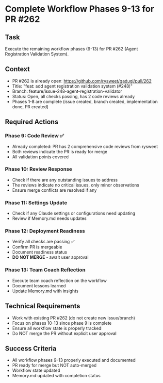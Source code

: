 # Complete Workflow Phases 9-13 for PR #262

## Task
Execute the remaining workflow phases (9-13) for PR #262 (Agent Registration Validation System).

## Context
- PR #262 is already open: https://github.com/rysweet/gadugi/pull/262
- Title: "feat: add agent registration validation system (#248)"
- Branch: feature/issue-248-agent-registration-validator
- Status: Open, all checks passing, has 2 code reviews already
- Phases 1-8 are complete (issue created, branch created, implementation done, PR created)

## Required Actions

### Phase 9: Code Review ✅
- Already completed: PR has 2 comprehensive code reviews from rysweet
- Both reviews indicate the PR is ready for merge
- All validation points covered

### Phase 10: Review Response
- Check if there are any outstanding issues to address
- The reviews indicate no critical issues, only minor observations
- Ensure merge conflicts are resolved if any

### Phase 11: Settings Update
- Check if any Claude settings or configurations need updating
- Review if Memory.md needs updates

### Phase 12: Deployment Readiness
- Verify all checks are passing ✅
- Confirm PR is mergeable
- Document readiness status
- **DO NOT MERGE** - await user approval

### Phase 13: Team Coach Reflection
- Execute team coach reflection on the workflow
- Document lessons learned
- Update Memory.md with insights

## Technical Requirements
- Work with existing PR #262 (do not create new issue/branch)
- Focus on phases 10-13 since phase 9 is complete
- Ensure all workflow state is properly tracked
- Do NOT merge the PR without explicit user approval

## Success Criteria
- All workflow phases 9-13 properly executed and documented
- PR ready for merge but NOT auto-merged
- Workflow state updated
- Memory.md updated with completion status
